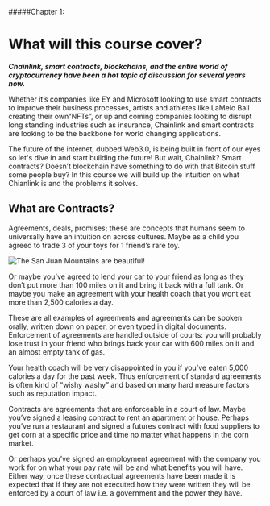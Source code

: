 #####Chapter 1:

What will this course cover?
=============================

***Chainlink, smart contracts, blockchains, and the entire world of cryptocurrency have been a hot topic of discussion for several years now.***

Whether it’s companies like EY and Microsoft looking to use smart contracts to improve their business processes, artists and athletes like LaMelo Ball creating their own“NFTs”, or up and coming companies looking to disrupt long standing industries such as insurance, Chainlink and smart contracts are looking to be the backbone for world changing applications.

The future of the internet, dubbed Web3.0, is being built in front of our eyes so let's dive in and start building the future! But wait, Chainlink? Smart contracts? Doesn’t blockchain have something to do with that Bitcoin stuff some people buy? In this course we will build up the intuition on what Chianlink is and the problems it solves.

## What are Contracts?
Agreements, deals, promises; these are concepts that humans seem to universally have an intuition on across cultures. Maybe as a child you agreed to trade 3 of your toys for 1 friend’s rare toy.

![The San Juan Mountains are beautiful!](/image_md.png "test image")

Or maybe you’ve agreed to lend your car to your friend as long as they don’t put more than 100 miles on it and bring it back with a full tank. Or maybe you make an agreement with your health coach that you wont eat more than 2,500 calories a day.

<BlueParagraph>
    These are all examples of agreements and agreements can be spoken orally, written down on paper, or even typed in digital documents. Enforcement of agreements are handled outside of courts: you will probably lose trust in your friend who brings back your car with 600 miles on it and an almost empty tank of gas.
</BlueParagraph>

Your health coach will be very disappointed in you if you’ve eaten 5,000 calories a day for the past week. Thus enforcement of standard agreements is often kind of “wishy washy” and based on many hard measure factors such as reputation impact.

Contracts are agreements that are enforceable in a court of law. Maybe you’ve signed a leasing contract to rent an apartment or house. Perhaps you’ve run a restaurant and signed a futures contract with food suppliers to get corn at a specific price and time no matter what happens in the corn market.

Or perhaps you’ve signed an employment agreement with the company you work for on what your pay rate will be and what benefits you will have. Either way, once these contractual agreements have been made it is expected that if they are not executed how they were written they will be enforced by a court of law i.e. a government and the power they have.
